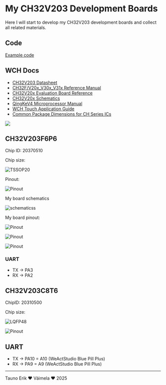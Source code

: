 # My CH32V203 Development Boards

Here I will start to develop my CH32V203 development boards and collect all related materials.

## Code

[Example code](./Example_code/README.md)

## WCH Docs

- [CH32V203 Datasheet](doc/CH32V203DS0.PDF)
- [CH32F/V20x_V30x_V31x Reference Manual](doc/CH32FV2x_V3xRM.PDF)
- [CH32V20x Evaluation Board Reference](doc/CH32V20x_Evaluation_Board_Reference-EN.pdf)
- [CH32V20x Schematics](doc/CH32V20xSCH.pdf)
- [QingKeV4 Microprocessor Manual](doc/QingKeV4_Processor_Manual.PDF)
- [WCH Touch Application Guide](doc/WCH_TouchApplicationGuide.PDF)
- [Common Package Dimensions for CH Series ICs](doc/PACKAGE.PDF)

![](doc/Product_Selection_Guide.jpg)

## CH32V203F6P6

Chip ID: 20370510

Chip size:

![TSSOP20](img/TSSOP20.png)

Pinout:

![Pinout](img/pinout_ch32v203f6p6.png)

My board schematics

![schematicss](img/Screenshot%20from%202025-03-25%2021-48-44.png)

My board pinout:

![Pinout](pinout/pinout_photo.png)

![Pinout](pinout/front_photo.png)

![Pinout](pinout/back_photo.png)

### UART

* TX -> PA3
* RX -> PA2

## CH32V203C8T6

ChipID: 20310500

Chip size:

![LQFP48](img/LQFP48.png)

![Pinout](img/pinout_ch32v203c8t6.png)

## UART

* TX -> PA10 = A10 (WeActStudio Blue Pill Plus)
* RX -> PA9  = A9 (WeActStudio Blue Pill Plus)

_______________
Tauno Erik ♥ Väimela ♥ 2025
